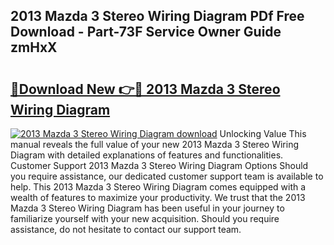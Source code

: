 ## 2013 Mazda 3 Stereo Wiring Diagram PDf Free Download - Part-73F Service Owner Guide zmHxX

# <h2><a href="http://dflaj14.blite.top/?on=2013+Mazda+3+Stereo+Wiring+Diagram">🔗Download New 👉🔴 2013 Mazda 3 Stereo Wiring Diagram</a></h2>

[![2013 Mazda 3 Stereo Wiring Diagram download](https://i.imgur.com/lujVjoI.png)](http://dflaj14.blite.top/?on=2013+Mazda+3+Stereo+Wiring+Diagram)
Unlocking Value This manual reveals the full value of your new 2013 Mazda 3 Stereo Wiring Diagram with detailed explanations of features and functionalities. Customer Support 2013 Mazda 3 Stereo Wiring Diagram Options Should you require assistance, our dedicated customer support team is available to help. This 2013 Mazda 3 Stereo Wiring Diagram comes equipped with a wealth of features to maximize your productivity. We trust that the 2013 Mazda 3 Stereo Wiring Diagram has been useful in your journey to familiarize yourself with your new acquisition. Should you require assistance, do not hesitate to contact our support team.
